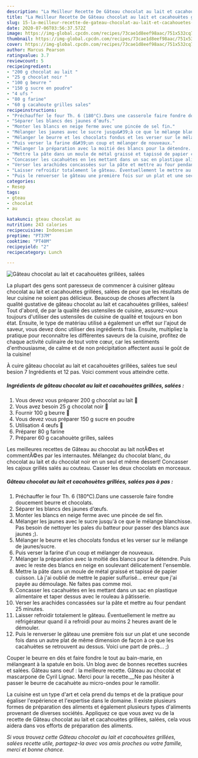 ```yaml
---
description: "La Meilleur Recette De Gâteau chocolat au lait et cacahouètes grillées, salées"
title: "La Meilleur Recette De Gâteau chocolat au lait et cacahouètes grillées, salées"
slug: 15-la-meilleur-recette-de-gateau-chocolat-au-lait-et-cacahouetes-grillees-salees
date: 2020-07-06T03:56:37.572Z
image: https://img-global.cpcdn.com/recipes/73cae1d8eef98aac/751x532cq70/gateau-chocolat-au-lait-et-cacahouetes-grillees-salees-photo-principale-de-la-recette.jpg
thumbnail: https://img-global.cpcdn.com/recipes/73cae1d8eef98aac/751x532cq70/gateau-chocolat-au-lait-et-cacahouetes-grillees-salees-photo-principale-de-la-recette.jpg
cover: https://img-global.cpcdn.com/recipes/73cae1d8eef98aac/751x532cq70/gateau-chocolat-au-lait-et-cacahouetes-grillees-salees-photo-principale-de-la-recette.jpg
author: Marcus Pearson
ratingvalue: 3.7
reviewcount: 5
recipeingredient:
- "200 g chocolat au lait "
- "25 g chocolat noir "
- "100 g beurre "
- "150 g sucre en poudre"
- "4 ufs "
- "80 g farine"
- "60 g cacahoute grilles sales"
recipeinstructions:
- "Préchauffer le four Th. 6 (180°C).Dans une casserole faire fondre doucement beurre et chocolats."
- "Séparer les blancs des jaunes d’œufs."
- "Monter les blancs en neige ferme avec une pincée de sel fin."
- "Mélanger les jaunes avec le sucre jusqu&#39;à ce que le mélange blanchisse. Pas besoin de nettoyer les pales du batteur pour passer des blancs aux jaunes ;)."
- "Mélanger le beurre et les chocolats fondus et les verser sur le mélange de jaunes/sucre."
- "Puis verser la farine d&#39;un coup et mélanger de nouveaux."
- "Mélanger la préparation avec la moitié des blancs pour la détendre. Puis avec le reste des blancs en neige en soulevant délicatement l&#39;ensemble."
- "Mettre la pâte dans un moule de métal graissé et tapissé de papier cuisson. Là j&#39;ai oublié de mettre le papier sulfurisé... erreur que j&#39;ai payée au démoulage. Ne faites pas comme moi."
- "Concasser les cacahuètes en les mettant dans un sac en plastique alimentaire et taper dessus avec le rouleau à pâtisserie."
- "Verser les arachides concassées sur la pâte et mettre au four pendant 25 minutes."
- "Laisser refroidir totalement le gâteau. Éventuellement le mettre au réfrigérateur quand il a refroidi pour au moins 2 heures avant de le démouler."
- "Puis le renverser le gâteau une première fois sur un plat et une seconde fois dans un autre plat de même dimension de façon à ce que les cacahuètes se retrouvent au dessus. Voici une part de près... ;)"
categories:
- Resep
tags:
- gteau
- chocolat
- au

katakunci: gteau chocolat au 
nutrition: 243 calories
recipecuisine: Indonesian
preptime: "PT37M"
cooktime: "PT40M"
recipeyield: "2"
recipecategory: Lunch

---
```



![Gâteau chocolat au lait et cacahouètes grillées, salées](https://img-global.cpcdn.com/recipes/73cae1d8eef98aac/751x532cq70/gateau-chocolat-au-lait-et-cacahouetes-grillees-salees-photo-principale-de-la-recette.jpg)

La plupart des gens sont paresseux de commencer à cuisiner gâteau chocolat au lait et cacahouètes grillées, salées de peur que les résultats de leur cuisine ne soient pas délicieux. Beaucoup de choses affectent la qualité gustative de gâteau chocolat au lait et cacahouètes grillées, salées! Tout d'abord, de par la qualité des ustensiles de cuisine, assurez-vous toujours d'utiliser des ustensiles de cuisine de qualité et toujours en bon état. Ensuite, le type de matériau utilisé a également un effet sur l'ajout de saveur, vous devez donc utiliser des ingrédients frais. Ensuite, multipliez la pratique pour reconnaître les différentes saveurs de la cuisine, profitez de chaque activité culinaire de tout votre cœur, car les sentiments d'enthousiasme, de calme et de non précipitation affectent aussi le goût de la cuisine!

<!--inarticleads1-->

À cuire gâteau chocolat au lait et cacahouètes grillées, salées tue seul besion 7 Ingrédients et 12 pas. Voici comment vous atteindre cette.

##### Ingrédients de gâteau chocolat au lait et cacahouètes grillées, salées :

1. Vous devez vous préparer 200 g chocolat au lait 🍫
1. Vous avez besoin 25 g chocolat noir 🍫
1. Fournir 100 g beurre 🧈
1. Vous devez vous préparer 150 g sucre en poudre
1. Utilisation 4 œufs 🥚
1. Préparer 80 g farine
1. Préparer 60 g cacahouète grilles, salées


Les meilleures recettes de Gâteau au chocolat au lait notÃ©es et commentÃ©es par les internautes. Mélangez du chocolat blanc, du chocolat au lait et du chocolat noir en un seul et même dessert! Concasser les cajoux grillés salés au couteau. Casser les deux chocolats en morceaux. 

<!--inarticleads2-->

##### Gâteau chocolat au lait et cacahouètes grillées, salées pas à pas :

1. Préchauffer le four Th. 6 (180°C).Dans une casserole faire fondre doucement beurre et chocolats.
1. Séparer les blancs des jaunes d’œufs.
1. Monter les blancs en neige ferme avec une pincée de sel fin.
1. Mélanger les jaunes avec le sucre jusqu&#39;à ce que le mélange blanchisse. Pas besoin de nettoyer les pales du batteur pour passer des blancs aux jaunes ;).
1. Mélanger le beurre et les chocolats fondus et les verser sur le mélange de jaunes/sucre.
1. Puis verser la farine d&#39;un coup et mélanger de nouveaux.
1. Mélanger la préparation avec la moitié des blancs pour la détendre. Puis avec le reste des blancs en neige en soulevant délicatement l&#39;ensemble.
1. Mettre la pâte dans un moule de métal graissé et tapissé de papier cuisson. Là j&#39;ai oublié de mettre le papier sulfurisé... erreur que j&#39;ai payée au démoulage. Ne faites pas comme moi.
1. Concasser les cacahuètes en les mettant dans un sac en plastique alimentaire et taper dessus avec le rouleau à pâtisserie.
1. Verser les arachides concassées sur la pâte et mettre au four pendant 25 minutes.
1. Laisser refroidir totalement le gâteau. Éventuellement le mettre au réfrigérateur quand il a refroidi pour au moins 2 heures avant de le démouler.
1. Puis le renverser le gâteau une première fois sur un plat et une seconde fois dans un autre plat de même dimension de façon à ce que les cacahuètes se retrouvent au dessus. Voici une part de près... ;)


Couper le beurre en dés et faire fondre le tout au bain-marie, en mélangeant à la spatule en bois. Un blog avec de bonnes recettes sucrées et salées. Gâteau sans oeuf : la meilleure recette. Gâteau au chocolat et mascarpone de Cyril Lignac. Merci pour la recette.__Ne pas hésiter à passer le beurre de cacahuète au micro-ondes pour le ramollir. 

<!--inarticleads1-->

<p>
La cuisine est un type d'art et cela prend du temps et de la pratique pour égaliser l'expérience et l'expertise dans le domaine. Il existe plusieurs formes de préparation des aliments et également plusieurs types d'aliments provenant de diverses sociétés. Appliquez ce que vous avez vu de la recette de Gâteau chocolat au lait et cacahouètes grillées, salées, cela vous aidera dans vos efforts de préparation des aliments.
</p>

<p>
<i>Si vous trouvez cette Gâteau chocolat au lait et cacahouètes grillées, salées recette utile, partagez-la avec vos amis proches ou votre famille, merci et bonne chance.</i>
</p>
